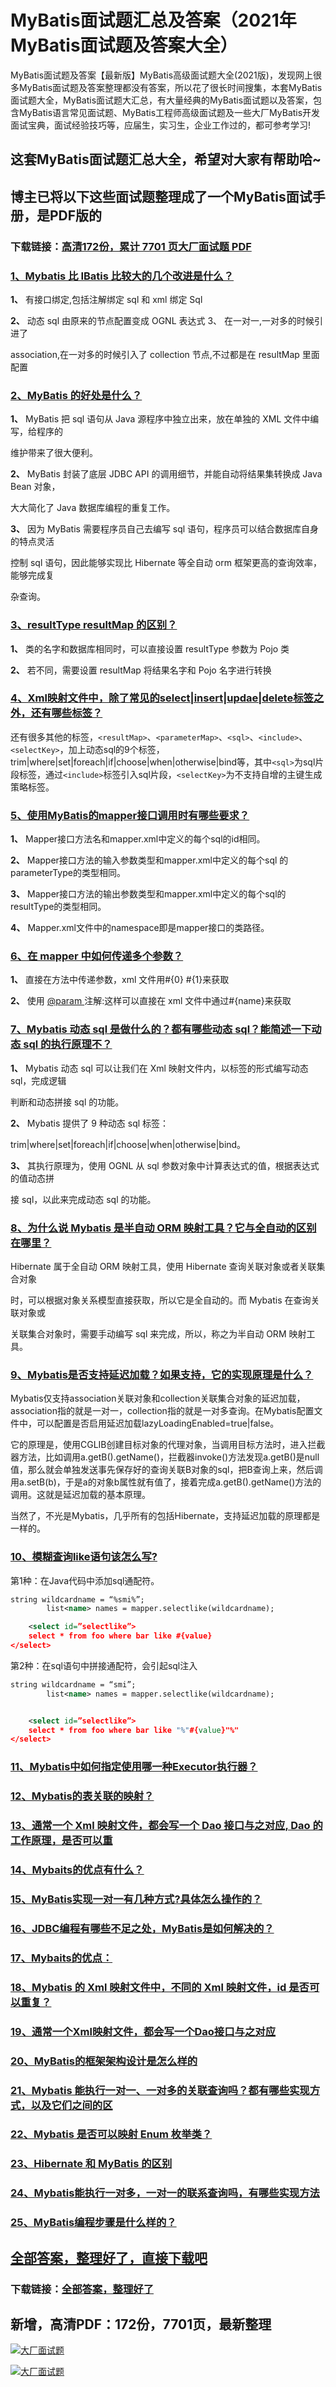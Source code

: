 # MyBatis面试题汇总及答案（2021年MyBatis面试题及答案大全）

MyBatis面试题及答案【最新版】MyBatis高级面试题大全(2021版)，发现网上很多MyBatis面试题及答案整理都没有答案，所以花了很长时间搜集，本套MyBatis面试题大全，MyBatis面试题大汇总，有大量经典的MyBatis面试题以及答案，包含MyBatis语言常见面试题、MyBatis工程师高级面试题及一些大厂MyBatis开发面试宝典，面试经验技巧等，应届生，实习生，企业工作过的，都可参考学习!

## 这套MyBatis面试题汇总大全，希望对大家有帮助哈~ 

## 博主已将以下这些面试题整理成了一个MyBatis面试手册，是PDF版的

### 下载链接：[高清172份，累计 7701 页大厂面试题  PDF](https://github.com/javatechnorth/javanorth-itbooks/blob/master/docs/index.md)


### [1、Mybatis 比 IBatis 比较大的几个改进是什么？](https://gitee.com/souyunku/NewDevBooks/blob/master/docs/MyBatis/MyBatis面试题汇总及答案（2021年MyBatis面试题及答案大全）.md#1mybatis-比-ibatis-比较大的几个改进是什么)  


**1、** 有接口绑定,包括注解绑定 sql 和 xml 绑定 Sql

**2、** 动态 sql 由原来的节点配置变成 OGNL 表达式 3、 在一对一,一对多的时候引进了

association,在一对多的时候引入了 collection 节点,不过都是在 resultMap 里面配置


### [2、MyBatis 的好处是什么？](https://gitee.com/souyunku/NewDevBooks/blob/master/docs/MyBatis/MyBatis面试题汇总及答案（2021年MyBatis面试题及答案大全）.md#2mybatis-的好处是什么)  


**1、** MyBatis 把 sql 语句从 Java 源程序中独立出来，放在单独的 XML 文件中编写，给程序的

维护带来了很大便利。

**2、** MyBatis 封装了底层 JDBC API 的调用细节，并能自动将结果集转换成 Java Bean 对象，

大大简化了 Java 数据库编程的重复工作。

**3、** 因为 MyBatis 需要程序员自己去编写 sql 语句，程序员可以结合数据库自身的特点灵活

控制 sql 语句，因此能够实现比 Hibernate 等全自动 orm 框架更高的查询效率，能够完成复

杂查询。


### [3、resultType resultMap 的区别？](https://gitee.com/souyunku/NewDevBooks/blob/master/docs/MyBatis/MyBatis面试题汇总及答案（2021年MyBatis面试题及答案大全）.md#3resulttype-resultmap-的区别)  


**1、** 类的名字和数据库相同时，可以直接设置 resultType 参数为 Pojo 类

**2、** 若不同，需要设置 resultMap 将结果名字和 Pojo 名字进行转换


### [4、Xml映射文件中，除了常见的select|insert|updae|delete标签之外，还有哪些标签？](https://gitee.com/souyunku/NewDevBooks/blob/master/docs/MyBatis/MyBatis面试题汇总及答案（2021年MyBatis面试题及答案大全）.md#4xml映射文件中除了常见的select|insert|updae|delete标签之外还有哪些标签)  


还有很多其他的标签，`<resultMap>`、`<parameterMap>`、`<sql>`、`<include>`、`<selectKey>`，加上动态sql的9个标签，trim|where|set|foreach|if|choose|when|otherwise|bind等，其中`<sql>`为sql片段标签，通过`<include>`标签引入sql片段，`<selectKey>`为不支持自增的主键生成策略标签。


### [5、使用MyBatis的mapper接口调用时有哪些要求？](https://gitee.com/souyunku/NewDevBooks/blob/master/docs/MyBatis/MyBatis面试题汇总及答案（2021年MyBatis面试题及答案大全）.md#5使用mybatis的mapper接口调用时有哪些要求)  


**1、** Mapper接口方法名和mapper.xml中定义的每个sql的id相同。

**2、** Mapper接口方法的输入参数类型和mapper.xml中定义的每个sql 的parameterType的类型相同。

**3、** Mapper接口方法的输出参数类型和mapper.xml中定义的每个sql的resultType的类型相同。

**4、** Mapper.xml文件中的namespace即是mapper接口的类路径。


### [6、在 mapper 中如何传递多个参数？](https://gitee.com/souyunku/NewDevBooks/blob/master/docs/MyBatis/MyBatis面试题汇总及答案（2021年MyBatis面试题及答案大全）.md#6在-mapper-中如何传递多个参数)  


**1、** 直接在方法中传递参数，xml 文件用#{0} #{1}来获取

**2、** 使用 [@param ](/param ) 注解:这样可以直接在 xml 文件中通过#{name}来获取


### [7、Mybatis 动态 sql 是做什么的？都有哪些动态 sql？能简述一下动态 sql 的执行原理不？](https://gitee.com/souyunku/NewDevBooks/blob/master/docs/MyBatis/MyBatis面试题汇总及答案（2021年MyBatis面试题及答案大全）.md#7mybatis-动态-sql-是做什么的都有哪些动态-sql能简述一下动态-sql-的执行原理不)  


**1、** Mybatis 动态 sql 可以让我们在 Xml 映射文件内，以标签的形式编写动态 sql，完成逻辑

判断和动态拼接 sql 的功能。

**2、** Mybatis 提供了 9 种动态 sql 标签：

trim|where|set|foreach|if|choose|when|otherwise|bind。

**3、** 其执行原理为，使用 OGNL 从 sql 参数对象中计算表达式的值，根据表达式的值动态拼

接 sql，以此来完成动态 sql 的功能。


### [8、为什么说 Mybatis 是半自动 ORM 映射工具？它与全自动的区别在哪里？](https://gitee.com/souyunku/NewDevBooks/blob/master/docs/MyBatis/MyBatis面试题汇总及答案（2021年MyBatis面试题及答案大全）.md#8为什么说-mybatis-是半自动-orm-映射工具它与全自动的区别在哪里)  


Hibernate 属于全自动 ORM 映射工具，使用 Hibernate 查询关联对象或者关联集合对象

时，可以根据对象关系模型直接获取，所以它是全自动的。而 Mybatis 在查询关联对象或

关联集合对象时，需要手动编写 sql 来完成，所以，称之为半自动 ORM 映射工具。


### [9、Mybatis是否支持延迟加载？如果支持，它的实现原理是什么？](https://gitee.com/souyunku/NewDevBooks/blob/master/docs/MyBatis/MyBatis面试题汇总及答案（2021年MyBatis面试题及答案大全）.md#9mybatis是否支持延迟加载如果支持它的实现原理是什么)  


Mybatis仅支持association关联对象和collection关联集合对象的延迟加载，association指的就是一对一，collection指的就是一对多查询。在Mybatis配置文件中，可以配置是否启用延迟加载lazyLoadingEnabled=true|false。

它的原理是，使用CGLIB创建目标对象的代理对象，当调用目标方法时，进入拦截器方法，比如调用a.getB().getName()，拦截器invoke()方法发现a.getB()是null值，那么就会单独发送事先保存好的查询关联B对象的sql，把B查询上来，然后调用a.setB(b)，于是a的对象b属性就有值了，接着完成a.getB().getName()方法的调用。这就是延迟加载的基本原理。

当然了，不光是Mybatis，几乎所有的包括Hibernate，支持延迟加载的原理都是一样的。


### [10、模糊查询like语句该怎么写?](https://gitee.com/souyunku/NewDevBooks/blob/master/docs/MyBatis/MyBatis面试题汇总及答案（2021年MyBatis面试题及答案大全）.md#10模糊查询like语句该怎么写)  


第1种：在Java代码中添加sql通配符。

```xml
string wildcardname = “%smi%”;
        list<name> names = mapper.selectlike(wildcardname);

    <select id=”selectlike”>
    select * from foo where bar like #{value}
</select>
```

第2种：在sql语句中拼接通配符，会引起sql注入

```xml
string wildcardname = “smi”;
        list<name> names = mapper.selectlike(wildcardname);


    <select id=”selectlike”>
    select * from foo where bar like "%"#{value}"%"
</select>
```


### [11、Mybatis中如何指定使用哪一种Executor执行器？](https://gitee.com/souyunku/NewDevBooks/blob/master/docs/MyBatis/MyBatis面试题汇总及答案（2021年MyBatis面试题及答案大全）.md#11mybatis中如何指定使用哪一种executor执行器)  

### [12、Mybatis的表关联的映射？](https://gitee.com/souyunku/NewDevBooks/blob/master/docs/MyBatis/MyBatis面试题汇总及答案（2021年MyBatis面试题及答案大全）.md#12mybatis的表关联的映射)  

### [13、通常一个 Xml 映射文件，都会写一个 Dao 接口与之对应, Dao 的工作原理，是否可以重](https://gitee.com/souyunku/NewDevBooks/blob/master/docs/MyBatis/MyBatis面试题汇总及答案（2021年MyBatis面试题及答案大全）.md#13通常一个-xml-映射文件都会写一个-dao-接口与之对应,-dao-的工作原理是否可以重)  

### [14、Mybaits的优点有什么？](https://gitee.com/souyunku/NewDevBooks/blob/master/docs/MyBatis/MyBatis面试题汇总及答案（2021年MyBatis面试题及答案大全）.md#14mybaits的优点有什么)  

### [15、MyBatis实现一对一有几种方式?具体怎么操作的？](https://gitee.com/souyunku/NewDevBooks/blob/master/docs/MyBatis/MyBatis面试题汇总及答案（2021年MyBatis面试题及答案大全）.md#15mybatis实现一对一有几种方式具体怎么操作的)  

### [16、JDBC编程有哪些不足之处，MyBatis是如何解决的？](https://gitee.com/souyunku/NewDevBooks/blob/master/docs/MyBatis/MyBatis面试题汇总及答案（2021年MyBatis面试题及答案大全）.md#16jdbc编程有哪些不足之处mybatis是如何解决的)  

### [17、Mybaits的优点：](https://gitee.com/souyunku/NewDevBooks/blob/master/docs/MyBatis/MyBatis面试题汇总及答案（2021年MyBatis面试题及答案大全）.md#17mybaits的优点：)  

### [18、Mybatis 的 Xml 映射文件中，不同的 Xml 映射文件，id 是否可以重复？](https://gitee.com/souyunku/NewDevBooks/blob/master/docs/MyBatis/MyBatis面试题汇总及答案（2021年MyBatis面试题及答案大全）.md#18mybatis-的-xml-映射文件中不同的-xml-映射文件id-是否可以重复)  

### [19、通常一个Xml映射文件，都会写一个Dao接口与之对应](https://gitee.com/souyunku/NewDevBooks/blob/master/docs/MyBatis/MyBatis面试题汇总及答案（2021年MyBatis面试题及答案大全）.md#19通常一个xml映射文件都会写一个dao接口与之对应)  

### [20、MyBatis的框架架构设计是怎么样的](https://gitee.com/souyunku/NewDevBooks/blob/master/docs/MyBatis/MyBatis面试题汇总及答案（2021年MyBatis面试题及答案大全）.md#20mybatis的框架架构设计是怎么样的)  

### [21、Mybatis 能执行一对一、一对多的关联查询吗？都有哪些实现方式，以及它们之间的区](https://gitee.com/souyunku/NewDevBooks/blob/master/docs/MyBatis/MyBatis面试题汇总及答案（2021年MyBatis面试题及答案大全）.md#21mybatis-能执行一对一一对多的关联查询吗都有哪些实现方式以及它们之间的区)  

### [22、Mybatis 是否可以映射 Enum 枚举类？](https://gitee.com/souyunku/NewDevBooks/blob/master/docs/MyBatis/MyBatis面试题汇总及答案（2021年MyBatis面试题及答案大全）.md#22mybatis-是否可以映射-enum-枚举类)  

### [23、Hibernate 和 MyBatis 的区别](https://gitee.com/souyunku/NewDevBooks/blob/master/docs/MyBatis/MyBatis面试题汇总及答案（2021年MyBatis面试题及答案大全）.md#23hibernate-和-mybatis-的区别)  

### [24、Mybatis能执行一对多，一对一的联系查询吗，有哪些实现方法](https://gitee.com/souyunku/NewDevBooks/blob/master/docs/MyBatis/MyBatis面试题汇总及答案（2021年MyBatis面试题及答案大全）.md#24mybatis能执行一对多一对一的联系查询吗有哪些实现方法)  

### [25、MyBatis编程步骤是什么样的？](https://gitee.com/souyunku/NewDevBooks/blob/master/docs/MyBatis/MyBatis面试题汇总及答案（2021年MyBatis面试题及答案大全）.md#25mybatis编程步骤是什么样的)  





## [全部答案，整理好了，直接下载吧](https://gitee.com/souyunku/DevBooks/blob/master/docs/daan.md)

### 下载链接：[全部答案，整理好了](https://gitee.com/souyunku/NewDevBooks/blob/master/docs/daan.md)




## 新增，高清PDF：172份，7701页，最新整理

[![大厂面试题](https://www.souyunku.com/wp-content/uploads/weixin/mst.png "架构师专栏")](https://github.com/javatechnorth/javanorth-itbooks/blob/master/image/面试题.png "架构师专栏")

[![大厂面试题](https://github.com/javatechnorth/javanorth-itbooks/blob/master/image/面试题.png "架构师专栏")](https://github.com/javatechnorth/javanorth-itbooks/blob/master/image/面试题.png "架构师专栏")
